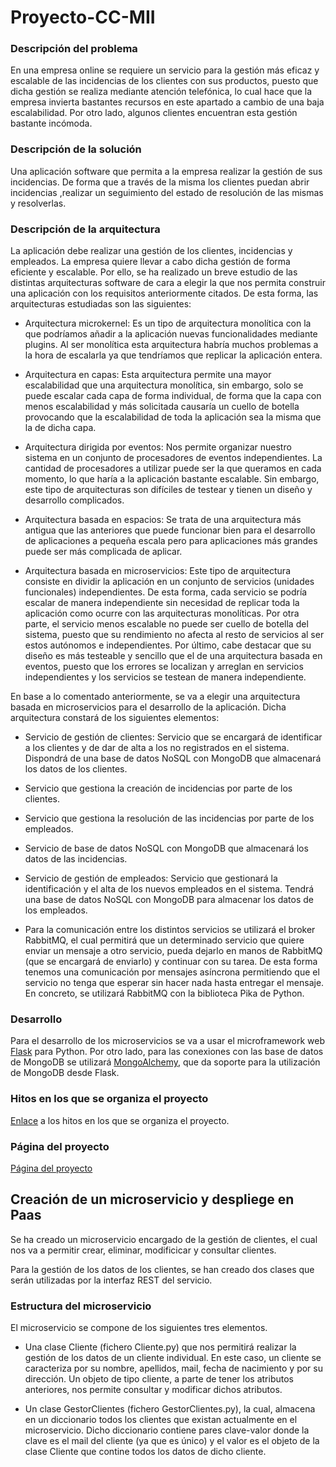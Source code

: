 # Proyecto-CC-MII

### Descripción del problema

En una empresa online se requiere un servicio para la gestión más eficaz y escalable de las incidencias de los clientes con sus productos, puesto que dicha gestión se realiza mediante atención telefónica, lo cual hace que la empresa invierta bastantes recursos en este apartado a cambio de una baja escalabilidad. Por otro lado, algunos clientes encuentran esta gestión bastante incómoda.  

### Descripción de la solución

Una aplicación software que permita a la empresa realizar la gestión de sus incidencias. De forma que a través de la misma los clientes puedan abrir incidencias ,realizar un seguimiento del estado de resolución de las mismas y resolverlas.

### Descripción de la arquitectura

La aplicación debe realizar una gestión de los clientes, incidencias y empleados. La empresa quiere llevar a cabo dicha gestión de forma eficiente y escalable. Por ello, se ha realizado un breve estudio de las distintas arquitecturas software de cara a elegir la que nos permita construir una aplicación con los requisitos anteriormente citados. De esta forma, las arquitecturas estudiadas son las siguientes:

- Arquitectura microkernel: Es un tipo de arquitectura monolítica con la que podríamos añadir a la aplicación nuevas funcionalidades mediante plugins. Al ser monolítica esta arquitectura habría muchos problemas a la hora de escalarla ya que tendríamos que replicar la aplicación entera.   

- Arquitectura en capas: Esta arquitectura permite una mayor escalabilidad que una arquitectura monolítica, sin embargo, solo se puede escalar cada capa de forma individual, de forma que la capa con menos escalabilidad y más solicitada causaría un cuello de botella provocando que la escalabilidad de toda la aplicación sea la misma que la de dicha capa.

- Arquitectura dirigida por eventos: Nos permite organizar nuestro sistema en un conjunto de procesadores de eventos independientes. La cantidad de procesadores a utilizar puede ser la que queramos en cada momento, lo que haría a la aplicación bastante escalable. Sin embargo, este tipo de arquitecturas son difíciles de testear y tienen un diseño y desarrollo complicados.

- Arquitectura basada en espacios: Se trata de una arquitectura más antigua que las anteriores que puede funcionar bien para el desarrollo de aplicaciones a pequeña escala pero para aplicaciones más grandes puede ser más complicada de aplicar.

- Arquitectura basada en microservicios: Este tipo de arquitectura consiste en dividir la aplicación en un conjunto de servicios (unidades funcionales) independientes. De esta forma, cada servicio se podría escalar de manera independiente sin necesidad de replicar toda la aplicación como ocurre con las arquitecturas monolíticas. Por otra parte, el servicio menos escalable no puede ser cuello de botella del sistema, puesto que su rendimiento no afecta al resto de servicios al ser estos autónomos e independientes. Por último, cabe destacar que su diseño es más testeable y sencillo que el de una arquitectura basada en eventos, puesto que los errores se localizan y arreglan en servicios independientes y los servicios se testean de manera independiente.

En base a lo comentado anteriormente, se va a elegir una arquitectura basada en microservicios para el desarrollo de la aplicación. Dicha arquitectura constará de los siguientes elementos:

- Servicio de gestión de clientes: Servicio que se encargará de identificar a los clientes y de dar de alta a los no registrados en el sistema. Dispondrá de una base de datos NoSQL con MongoDB que almacenará los datos de los clientes.

- Servicio que gestiona la creación de incidencias por parte de los clientes.

- Servicio que gestiona la resolución de las incidencias por parte de los empleados.

- Servicio de base de datos NoSQL con MongoDB que almacenará los datos de las incidencias.

- Servicio de gestión de empleados: Servicio que gestionará la identificación y el alta de los nuevos empleados en el sistema. Tendrá una base de datos NoSQL con MongoDB para almacenar los datos de los empleados.

- Para la comunicación entre los distintos servicios se utilizará el broker RabbitMQ, el cual permitirá que un determinado servicio que quiere enviar un mensaje a otro servicio, pueda dejarlo en manos de RabbitMQ (que se encargará de enviarlo) y continuar con su tarea. De esta forma tenemos una comunicación por mensajes asíncrona permitiendo que el servicio no tenga que esperar sin hacer nada hasta entregar el mensaje. En concreto, se utilizará RabbitMQ con la biblioteca Pika de Python.

### Desarrollo

Para el desarrollo de los microservicios se va a usar el microframework web [Flask](http://flask.pocoo.org/) para Python. Por otro lado, para las conexiones con las base de datos de MongoDB se utilizará [MongoAlchemy](https://pythonhosted.org/Flask-MongoAlchemy/), que da soporte para la utilización de MongoDB desde Flask.


### Hitos en los que se organiza el proyecto

[Enlace](https://github.com/mesagon/Proyecto-CC-MII/milestones) a los hitos en los que se organiza el proyecto.

### Página del proyecto
[Página del proyecto](https://mesagon.github.io/Proyecto-CC-MII/)

## Creación de un microservicio y despliege en Paas

Se ha creado un microservicio encargado de la gestión de clientes, el cual nos va a permitir crear, eliminar, modificicar y consultar clientes.

Para la gestión de los  datos de los clientes, se han creado dos clases que serán utilizadas por la interfaz REST del servicio.

### Estructura del microservicio

El microservicio se compone de los siguientes tres elementos.

* Una clase Cliente (fichero Cliente.py) que nos permitirá realizar la gestión de los datos de un cliente individual. En este caso, un cliente se caracteriza por su nombre, apellidos, mail, fecha de nacimiento y por su dirección. Un objeto de tipo cliente, a parte de tener los atributos anteriores, nos permite consultar y modificar dichos atributos.

* Un clase GestorClientes (fichero GestorClientes.py), la cual, almacena en un diccionario todos los clientes que existan actualmente en el microservicio. Dicho diccionario contiene pares clave-valor donde la clave es el mail del cliente (ya que es único) y el valor es el objeto de la clase Cliente que contine todos los datos de dicho cliente.
